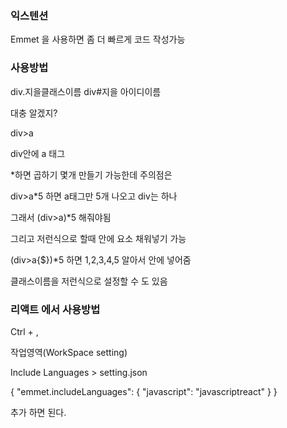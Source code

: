 ### 익스텐션

Emmet 을 사용하면 좀 더 빠르게 코드 작성가능

### 사용방법

div.지을클래스이름
div#지을 아이디이름

대충 알겠지?

div>a

div안에 a 태그

\*하면 곱하기 몇개 만들기 가능한데 주의점은

div>a\*5 하면 a태그만 5개 나오고 div는 하나

그래서 (div>a)\*5 해줘야됨

그리고 저런식으로 할때 안에 요소 채워넣기 가능

(div>a{$})\*5 하면 1,2,3,4,5 알아서 안에 넣어줌

클래스이름을 저런식으로 설정할 수 도 있음

### 리액트 에서 사용방법

Ctrl + ,

작업영역(WorkSpace setting)

Include Languages > setting.json

{
"emmet.includeLanguages": {
"javascript": "javascriptreact"
}
}

추가 하면 된다.
